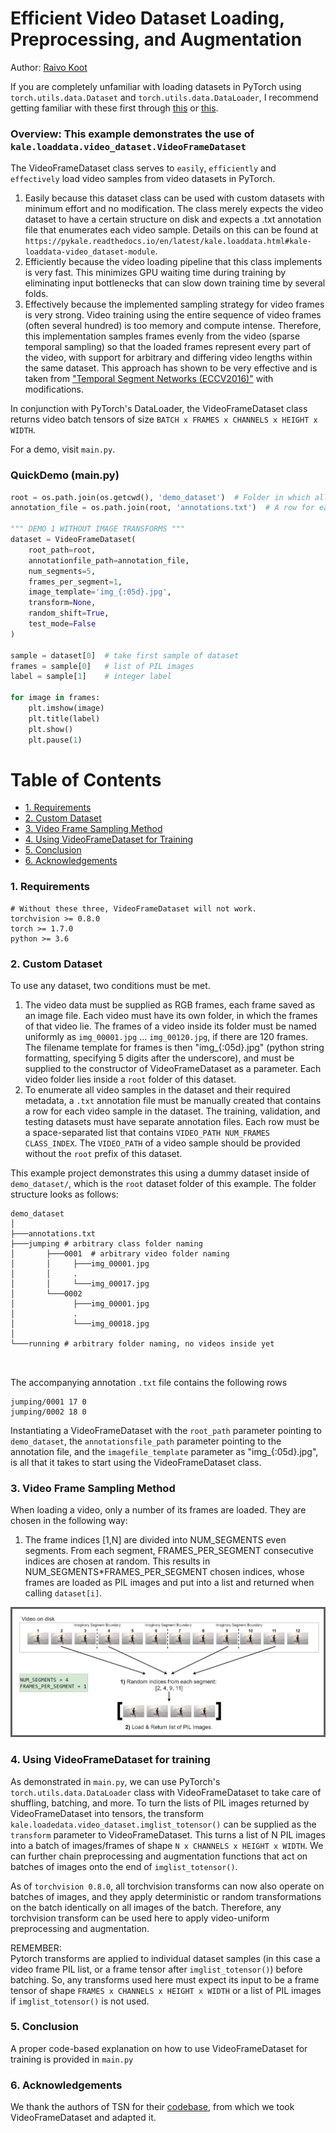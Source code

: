 # Efficient Video Dataset Loading, Preprocessing, and Augmentation
Author: [Raivo Koot](https://github.com/RaivoKoot)  
  
If you are completely unfamiliar with loading datasets in PyTorch using `torch.utils.data.Dataset` and `torch.utils.data.DataLoader`, I recommend
getting familiar with these first through [this](https://pytorch.org/tutorials/beginner/data_loading_tutorial.html) or 
[this](https://github.com/utkuozbulak/pytorch-custom-dataset-examples).
### Overview: This example demonstrates the use of `kale.loaddata.video_dataset.VideoFrameDataset`
The VideoFrameDataset class serves to `easily`, `efficiently` and `effectively` load video samples from video datasets in PyTorch.
1) Easily because this dataset class can be used with custom datasets with minimum effort and no modification. The class merely expects the 
video dataset to have a certain structure on disk and expects a .txt annotation file that enumerates each video sample. Details on this 
can be found at `https://pykale.readthedocs.io/en/latest/kale.loaddata.html#kale-loaddata-video_dataset-module`.
2) Efficiently because the video loading pipeline that this class implements is very fast. This minimizes GPU waiting time during training by eliminating input bottlenecks
that can slow down training time by several folds.
3) Effectively because the implemented sampling strategy for video frames is very strong. Video training using the entire sequence of 
video frames (often several hundred) is too memory and compute intense. Therefore, this implementation samples frames evenly from the video (sparse temporal sampling) 
so that the loaded frames represent every part of the video, with support for arbitrary and differing video lengths within the same dataset. 
This approach has shown to be very effective and is taken from
["Temporal Segment Networks (ECCV2016)"](https://arxiv.org/abs/1608.00859) with modifications.

In conjunction with PyTorch's DataLoader, the VideoFrameDataset class returns video batch tensors of size `BATCH x FRAMES x CHANNELS x HEIGHT x WIDTH`.  
  
For a demo, visit `main.py`.
### QuickDemo (main.py)
```python
root = os.path.join(os.getcwd(), 'demo_dataset')  # Folder in which all videos lie in a specific structure
annotation_file = os.path.join(root, 'annotations.txt')  # A row for each video sample as: (VIDEO_PATH NUM_FRAMES CLASS_INDEX)

""" DEMO 1 WITHOUT IMAGE TRANSFORMS """
dataset = VideoFrameDataset(
    root_path=root,
    annotationfile_path=annotation_file,
    num_segments=5,
    frames_per_segment=1,
    image_template='img_{:05d}.jpg',
    transform=None,
    random_shift=True,
    test_mode=False
)

sample = dataset[0]  # take first sample of dataset 
frames = sample[0]   # list of PIL images
label = sample[1]    # integer label

for image in frames:
    plt.imshow(image)
    plt.title(label)
    plt.show()
    plt.pause(1)
```

# Table of Contents
- [1. Requirements](#1-requirements)
- [2. Custom Dataset](#2-custom-dataset)
- [3. Video Frame Sampling Method](#3-video-frame-sampling-method)
- [4. Using VideoFrameDataset for Training](#4-using-videoframedataset-for-training)
- [5. Conclusion](#5-conclusion)
- [6. Acknowledgements](#6-acknowledgements)

### 1. Requirements
```
# Without these three, VideoFrameDataset will not work.
torchvision >= 0.8.0
torch >= 1.7.0
python >= 3.6
```
### 2. Custom Dataset
To use any dataset, two conditions must be met.
1) The video data must be supplied as RGB frames, each frame saved as an image file. Each video must have its own folder, in which the frames of
that video lie. The frames of a video inside its folder must be named uniformly as `img_00001.jpg` ... `img_00120.jpg`, if there are 120 frames. The filename template
for frames is then "img_{:05d}.jpg" (python string formatting, specifying 5 digits after the underscore), and must be supplied to the 
constructor of VideoFrameDataset as a parameter. Each video folder lies inside a `root` folder of this dataset.
2) To enumerate all video samples in the dataset and their required metadata, a `.txt` annotation file must be manually created that contains a row for each
video sample in the dataset. The training, validation, and testing datasets must have separate annotation files. Each row must be a space-separated list that contains
`VIDEO_PATH NUM_FRAMES CLASS_INDEX`. The `VIDEO_PATH` of a video sample should be provided without the `root` prefix of this dataset.

This example project demonstrates this using a dummy dataset inside of `demo_dataset/`, which is the `root` dataset folder of this example. The folder 
structure looks as follows:
```
demo_dataset
│
├───annotations.txt
├───jumping # arbitrary class folder naming
│       ├───0001  # arbitrary video folder naming
│       │     ├───img_00001.jpg
│       │     .
│       │     └───img_00017.jpg
│       └───0002
│             ├───img_00001.jpg
│             .
│             └───img_00018.jpg
│
└───running # arbitrary folder naming, no videos inside yet

 
```
The accompanying annotation `.txt` file contains the following rows
```
jumping/0001 17 0
jumping/0002 18 0
```
Instantiating a VideoFrameDataset with the `root_path` parameter pointing to `demo_dataset`, the `annotationsfile_path` parameter pointing to the annotation file, and
the `imagefile_template` parameter as "img_{:05d}.jpg", is all that it takes to start using the VideoFrameDataset class.

### 3. Video Frame Sampling Method
When loading a video, only a number of its frames are loaded. They are chosen in the following way:
1. The frame indices [1,N] are divided into NUM_SEGMENTS even segments. From each segment, FRAMES_PER_SEGMENT consecutive indices are chosen at random.
This results in NUM_SEGMENTS*FRAMES_PER_SEGMENT chosen indices, whose frames are loaded as PIL images and put into a list and returned when calling
`dataset[i]`.  
  
![alt text](https://github.com/RaivoKoot/images/blob/main/Sparse_Temporal_Sampling.jpg "Sparse-Temporal-Sampling-Strategy")
  
### 4. Using VideoFrameDataset for training
As demonstrated in `main.py`, we can use PyTorch's `torch.utils.data.DataLoader` class with VideoFrameDataset to take care of shuffling, batching, and more.
To turn the lists of PIL images returned by VideoFrameDataset into tensors, the transform `kale.loadedata.video_dataset.imglist_totensor()` can be supplied
as the `transform` parameter to VideoFrameDataset. This turns a list of N PIL images into a batch of images/frames of shape `N x CHANNELS x HEIGHT x WIDTH`. 
We can further chain preprocessing and augmentation functions that act on batches of images onto the end of `imglist_totensor()`.
  
As of `torchvision 0.8.0`, all torchvision transforms can now also operate on batches of images, and they apply deterministic or random transformations
on the batch identically on all images of the batch. Therefore, any torchvision transform can be used here to apply video-uniform preprocessing and augmentation.
  
REMEMBER:  
Pytorch transforms are applied to individual dataset samples (in this case a video frame PIL list, or a frame tensor after `imglist_totensor()`) before
batching. So, any transforms used here must expect its input to be a frame tensor of shape `FRAMES x CHANNELS x HEIGHT x WIDTH` or a list of PIL images if `imglist_totensor()` is not used.

### 5. Conclusion
A proper code-based explanation on how to use VideoFrameDataset for training is provided in `main.py`

### 6. Acknowledgements
We thank the authors of TSN for their [codebase](https://github.com/yjxiong/tsn-pytorch), from which we took VideoFrameDataset and adapted it.
